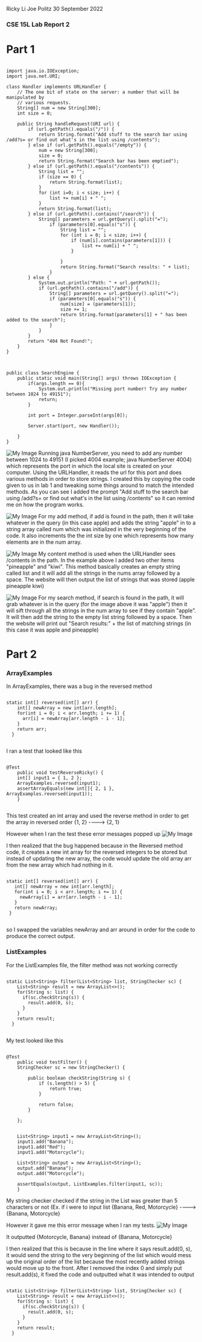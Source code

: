 Ricky Li
Joe Politz
30 September 2022

### CSE 15L Lab Report 2

# Part 1

```

import java.io.IOException;
import java.net.URI;

class Handler implements URLHandler {
    // The one bit of state on the server: a number that will be manipulated by
    // various requests.
    String[] num = new String[300];
    int size = 0;

    public String handleRequest(URI url) {
        if (url.getPath().equals("/")) {
            return String.format("Add stuff to the search bar using /add?s= or find out what's in the list using /contents");
        } else if (url.getPath().equals("/empty")) {
            num = new String[300];
            size = 0;
            return String.format("Search bar has been emptied");
        } else if (url.getPath().equals("/contents")) {
            String list = "";
            if (size == 0) {
                return String.format(list);
            }
            for (int i=0; i < size; i++) {
                list += num[i] + " ";
            }
            return String.format(list);
        } else if (url.getPath().contains("/search")) {
            String[] parameters = url.getQuery().split("=");
                if (parameters[0].equals("s")) {
                    String list = "";
                    for (int i = 0; i < size; i++) {
                        if (num[i].contains(parameters[1])) {
                            list += num[i] + " ";
                        }
                        
                    }
                    return String.format("Search results: " + list);
                }
        } else {
            System.out.println("Path: " + url.getPath());
            if (url.getPath().contains("/add")) {
                String[] parameters = url.getQuery().split("=");
                if (parameters[0].equals("s")) {
                    num[size] = (parameters[1]);
                    size += 1;
                    return String.format(parameters[1] + " has been added to the search");
                }
            }
        }
        return "404 Not Found!";
    }
}



public class SearchEngine {
    public static void main(String[] args) throws IOException {
        if(args.length == 0){
            System.out.println("Missing port number! Try any number between 1024 to 49151");
            return;
        }

        int port = Integer.parseInt(args[0]);

        Server.start(port, new Handler());
    
    }
}

```

![My Image](sc-lab-report2.JPG)
Running java NumberServer, you need to add any number between 1024 to 49151 (I picked 4004 example; java NumberServer 4004) which represents the port in which the local site is created on your computer. Using the URLHandler, it reads the url for this port and does various methods in order to store strings. I created this by copying the code given to us in lab 1 and tweaking some things around to match the intended methods. As you can see I added the prompt "Add stuff to the search bar using /add?s= or find out what's in the list using /contents" so it can remind me on how the program works.

![My Image](sc-lab-report2-2.JPG)
For my add method, if add is found in the path, then it will take whatever in the query (in this case apple) and adds the string "apple" in to a string array called num which was initialized in the very beginning of the code. It also increments the the int size by one which represents how many elements are in the num array. 

![My Image](sc-lab-report2-3.JPG)
My content method is used when the URLHandler sees /contents in the path. In the example above I added two other items "pineapple" and "kiwi". This method basically creates an empty string called list and it will add all the strings in the nums array followed by a space. The website will then output the list of strings that was stored (apple pineapple kiwi)

![My Image](sc-lab-report2-4.JPG)
For my search method, if search is found in the path, it will grab whatever is in the query (for the image above it was "apple") then it will sift through all the strings in the num array to see if they contain "apple". It will then add the string to the empty list string followed by a space. Then the website will print out "Search results:" + the list of matching strings (in this case it was apple and pineapple)

# Part 2

### ArrayExamples

In ArrayExamples, there was a bug in the reversed method

```

static int[] reversed(int[] arr) {
    int[] newArray = new int[arr.length];
    for(int i = 0; i < arr.length; i += 1) {
      arr[i] = newArray[arr.length - i - 1];
    }
    return arr;
  }
  
```

I ran a test that looked like this

```

@Test 
	public void testReverseRicky() {
    int[] input1 = { 1, 2 };
    ArrayExamples.reversed(input1);
    assertArrayEquals(new int[]{ 2, 1 }, ArrayExamples.reversed(input1));
	}
    
 ```
 
 This test created an int array and used the reverse method in order to get the array in reversed order {1, 2}  ---->  {2, 1}
 
 However when I ran the test these error messages popped up
 ![My Image](sc-lab-report2-5.JPG)
 
 I then realized that the bug happened because in the Reversed method code, it creates a new int array for the reversed integers to be stored but instead of updating the new array, the code would update the old array arr from the new array which had nothing in it.
 
 ```

static int[] reversed(int[] arr) {
    int[] newArray = new int[arr.length];
    for(int i = 0; i < arr.length; i += 1) {
      newArray[i] = arr[arr.length - i - 1];
    }
    return newArray;
  }
  
```

so I swapped the variables newArray and arr around in order for the code to produce the correct output.

### ListExamples

For the ListExamples file, the filter method was not working correctly 

```

static List<String> filter(List<String> list, StringChecker sc) {
    List<String> result = new ArrayList<>();
    for(String s: list) {
      if(sc.checkString(s)) {
        result.add(0, s);
      }
    }
    return result;
  }
  
```

My test looked like this 

```

@Test 
	public void testFilter() {
    StringChecker sc = new StringChecker() {

        public boolean checkString(String s) {
            if (s.length() > 5) {
                return true;
            }

            return false;
        }

    };
    
    
    List<String> input1 = new ArrayList<String>();
    input1.add("Banana");
    input1.add("Red");
    input1.add("Motorcycle");

    List<String> output = new ArrayList<String>();
    output.add("Banana");
    output.add("Motorcycle");

    assertEquals(output, ListExamples.filter(input1, sc));
	}

```

My string checker checked if the string in the List was greater than 5 characters or not (Ex. if i were to input list {Banana, Red, Motorcycle} ----> {Banana, Motorcycle}

However it gave me this error message when I ran my tests.
![My Image](sc-lab-report2-6.JPG)

It outputted {Motorcycle, Banana} instead of {Banana, Motorcycle}

I then realized that this is because in the line where it says result.add(0, s), it would send the string to the very beginning of the list which would mess up the original order of the list because the most recently added strings would move up to the front. After I removed the index 0 and simply put result.add(s), it fixed the code and outputted what it was intended to output


```

static List<String> filter(List<String> list, StringChecker sc) {
    List<String> result = new ArrayList<>();
    for(String s: list) {
      if(sc.checkString(s)) {
        result.add(0, s);
      }
    }
    return result;
  }
  
```

